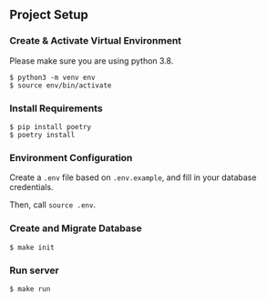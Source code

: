 Project Setup
---

### Create & Activate Virtual Environment

Please make sure you are using python 3.8.

```
$ python3 -m venv env
$ source env/bin/activate
```

### Install Requirements

```
$ pip install poetry
$ poetry install
```

### Environment Configuration

Create a `.env` file based on `.env.example`, and fill in your database credentials.

Then, call `source .env`.

### Create and Migrate Database

```
$ make init
```

### Run server

```
$ make run
```
